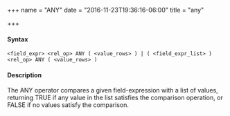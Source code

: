 +++
name = "ANY"
date = "2016-11-23T19:36:16-06:00"
title = "any"

+++

#### Syntax
	<field_expr> <rel_op> ANY ( <value_rows> ) | ( <field_expr_list> ) <rel_op> ANY ( <value_rows> )

#### Description
The ANY operator compares a given field-expression with a list of values, returning TRUE if any value in the list satisfies the comparison operation, or FALSE if no values satisfy the comparison.
